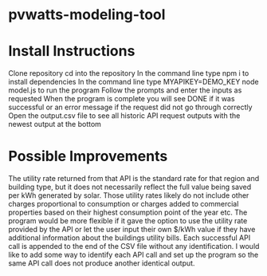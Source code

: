 # pvwatts-modeling-tool

# Install Instructions
Clone repository
cd into the repository
In the command line type npm i to install dependencies
In the command line type MYAPIKEY=DEMO_KEY node model.js to run the program
Follow the prompts and enter the inputs as requested
When the program is complete you will see DONE if it was successful or an error message if the request did not go through correctly
Open the output.csv file to see all historic API request outputs with the newest output at the bottom

# Possible Improvements
The utility rate returned from that API is the standard rate for that region and building type, but it does not necessarily reflect the full value being saved per kWh generated by solar. Those utility rates likely do not include other charges proportional to consumption or charges added to commercial properties based on their highest consumption point of the year etc. The program would be more flexible if it gave the option to use the utility rate provided by the API or let the user input their own $/kWh value if they have additional information about the buildings utility bills.
Each successful API call is appended to the end of the CSV file without any identification. I would like to add some way to identify each API call and set up the program so the same API call does not produce another identical output.

